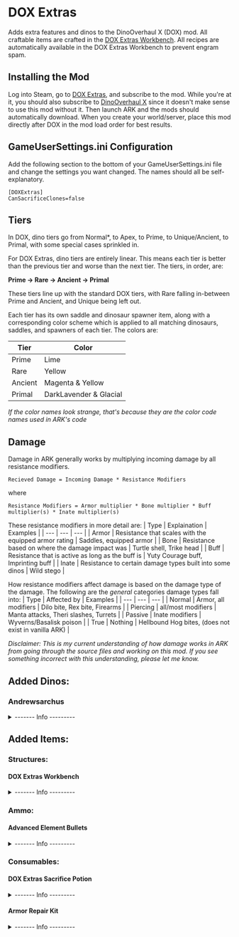 # DOX Extras
Adds extra features and dinos to the DinoOverhaul X (DOX) mod. All craftable items are crafted in the [DOX Extras Workbench](https://github.com/Daniel0Widing/DOXExtras#dox-extras-workbench). All recipes are automatically available in the DOX Extras Workbench to prevent engram spam.

## Installing the Mod
Log into Steam, go to [DOX Extras](https://steamcommunity.com/sharedfiles/filedetails/?id=2927749831), and subscribe to the mod. While you're at it, you should also subscribe to [DinoOverhaul X](https://steamcommunity.com/sharedfiles/filedetails/?id=710880648) since it doesn't make sense to use this mod without it. Then launch ARK and the mods should automatically download. When you create your world/server, place this mod directly after DOX in the mod load order for best results.

## GameUserSettings.ini Configuration
Add the following section to the bottom of your GameUserSettings.ini file and change the settings you want changed. The names should all be self-explanatory.

```
[DOXExtras]
CanSacrificeClones=false
```

## Tiers
In DOX, dino tiers go from Normal\*, to Apex, to Prime, to Unique/Ancient, to Primal, with some special cases sprinkled in.

For DOX Extras, dino tiers are entirely linear. This means each tier is better than the previous tier and worse than the next tier. The tiers, in order, are:

**Prime -> Rare -> Ancient -> Primal**

These tiers line up with the standard DOX tiers, with Rare falling in-between Prime and Ancient, and Unique being left out.

Each tier has its own saddle and dinosaur spawner item, along with a corresponding color scheme which is applied to all matching dinosaurs, saddles, and spawners of each tier. The colors are:

| Tier | Color |
| --- | --- |
| Prime | Lime |
| Rare | Yellow |
| Ancient | Magenta & Yellow |
| Primal | DarkLavender & Glacial |

_If the color names look strange, that's because they are the color code names used in ARK's code_

## Damage
Damage in ARK generally works by multiplying incoming damage by all resistance modifiers.
```
Recieved Damage = Incoming Damage * Resistance Modifiers
```
where
```
Resistance Modifiers = Armor multiplier * Bone multiplier * Buff multiplier(s) * Inate multiplier(s)
```
These resistance modifiers in more detail are:
| Type | Explaination | Examples |
| --- | --- | --- |
| Armor | Resistance that scales with the equipped armor rating | Saddles, equipped armor |
| Bone | Resistance based on where the damage impact was | Turtle shell, Trike head |
| Buff | Resistance that is active as long as the buff is | Yuty Courage buff, Imprinting buff |
| Inate | Resistance to certain damage types built into some dinos | Wild stego |

How resistance modifiers affect damage is based on the damage type of the damage. The following are the _general_ categories damage types fall into:
| Type | Affected by | Examples |
| --- | --- | --- |
| Normal | Armor, all modifiers | Dilo bite, Rex bite, Firearms |
| Piercing | all/most modifiers | Manta attacks, Theri slashes, Turrets |
| Passive | Inate modifiers | Wyverns/Basalisk poison |
| True | Nothing | Hellbound Hog bites, (does not exist in vanilla ARK) |

_Disclaimer: This is my current understanding of how damage works in ARK from going through the source files and working on this mod. If you see something incorrect with this understanding, please let me know._

## Added Dinos:
### Andrewsarchus
<details><summary>------- Info ---------</summary>
	
The upgraded Andrewsarchus focuses on **Health** and **Minigun Damage**. Its regular attacks are lack luster compared to other upgraded dinosaurs, so its best place is either far away firing with its minigun, or upclose soaking up hits. All saddles for upgraded Andrewsarchuses use [Advanced Element Bullets](https://github.com/Daniel0Widing/DOXExtras#advanced-element-bullets).

**Prime:**
| Stat | Data |
| --- | --- |
| Base Health | 800 |
| Base Stamina | 400 |
| Base Torpor | 800 |
| Base Melee Damage Bonus | 1.5 |
| Base Speed Multiplier Bonus | 0.5 |
| Scale | 1.1 |
| Speed Boosts | 6 |
| Minigun Damage | 333 |
| Minigun Range | 25000 |
| Minigun Fire Interval | 0.1 |
| Saddle Armor | 150 |

\+ Minigun Deals Piercing Damage
	
\+ Fall Damage Reduced by 75%
	
\+ Provides Insulation to Rider
	
**Rare:**
| Stat | Data |
| --- | --- |
| Base Health | 1200 |
| Base Stamina | 500 |
| Base Torpor | 1600 |
| Base Melee Damage Bonus | 2.5 |
| Base Speed Multiplier Bonus | 0.75 |
| Scale | 1.15 |
| Speed Boosts | 8 |
| Minigun Damage | 420 |
| Minigun Range | 27500 |
| Minigun Fire Interval | 0.08 |
| Saddle Armor | 200 |

\+ Minigun Slow Effect

**Ancient:**
| Stat | Data |
| --- | --- |
| Base Health | 1800 |
| Base Stamina | 625 |
| Base Torpor | 3200 |
| Base Melee Damage Bonus | 4.5 |
| Base Speed Multiplier Bonus | 1.0 |
| Scale | 1.2 |
| Speed Boosts | 10 |
| Minigun Projectile Damage | 250 direct, 250 AOE |
| Minigun Projectile AOE Radius | 300 |
| Minigun Range | 30000 |
| Minigun Fire Interval | 0.075 |
| Saddle Armor | 250 |

\+ Minigun Deals Passive Damage

\+ Minigun Torpor

\+ Minigun AoE

\+ Fall Damage Immunity

\+ **Hog Hiatus** Buff:
```
When the Andrewsarchus's health drops dangerously low (15%), it prepares to flee: 
- All active buffs are cleared and no new buffs can be applied for the duration (30 sec). 
- All speed boosts are recharged.
- Stamina becomes infinite.
- Speed (+150%) and damage reduction (+95%) increase, but attack damage sharply decreases (-95%).
- Heals 25% of max HP over duration
After the buff runs out, the Andrewsarchus cannot activate the buff again until it recovers (15 min).
```
	
**Primal:**
| Stat | Data |
| --- | --- |
| Base Health | 2700 |
| Base Stamina | 781.25 |
| Base Torpor | 6400 |
| Base Melee Damage Bonus | 8 |
| Base Speed Multiplier Bonus | 1.25 |
| Scale | 1.25 |
| Speed Boosts | 12 |
| Minigun Projectile Damage | 666 AOE |
| Minigun Projectile AOE Radius | 600 |
| Minigun Range | 35000 |
| Minigun Fire Interval | 0.05 |
| Saddle Armor | 350 |

\+ Minigun Stacking & Slowing Bleed Effect

\+ **Halcyon Hog** Buff replaces **Hog Hiatus** Buff:
```
When the Andrewsarchus's health drops dangerously low (15%), it enters a serene state, strengthening its mind and body and emboldening its allies: 
- All active buffs are cleared and no new buffs can be applied for the duration (45 sec). 
- All speed boosts are recharged.
- Stamina becomes infinite.
- Speed (+50%) increases slightly. 
- Heals 33% of max HP instantly
- Damage reduction (+97.5%) and melee damage (+150%) greatly increase.
- Main melee attack inflicts true damage in a larger area (+200%) with more knockback (+200%).
- AOE Healing buff (+5000 HP/s) to all nearby friendlies (and self) for duration 
After the buff runs out, the Andrewsarchus cannot activate the buff again until it recovers (30 min).
```
	
\+ **Hellbound Hog** Ability:
```
When the Andrewsarchus reaches death's door, it takes its final stand before crossing the threshold:
- All active buffs are cleared and no new buffs can be applied.
- All speed boosts are recharged.
- Stamina becomes infinite.
- Speed (+100%) greatly increases.
- Melee damage (+500%) massively increases
- Main attack deals true damage within a massive range (+300%) and a powerful DOT
- Becomes immune to all damage.
- Cannot be cryopoded during this state.
After this state runs out (60 sec), the Andrewsarchus's body turns to fire and plumets into hell, leaving behind a gravestone with its items where it hits the ground. (｀д´)ゝ 🫡
```

<details><summary>---- Spawn Codes: ------</summary>

**Prime:**
```
cheat spawndino "Blueprint'/Game/Mods/DOXExtras/Dinos/Prime/Andrewsarchus/Andrewsarchus_Prime_Character_BP.Andrewsarchus_Prime_Character_BP'" 10 0 0 1269
```
```
cheat giveitem "Blueprint'/Game/Mods/DOXExtras/Dinos/Prime/Andrewsarchus/Spawner/PrimalItem_DinoSpawner_Andrewsarchus_Prime.PrimalItem_DinoSpawner_Andrewsarchus_Prime'" 1 0 false
```
```
cheat giveitem "Blueprint'/Game/Mods/DOXExtras/Dinos/Prime/Andrewsarchus/Saddle/PrimalItemArmor_AndrewsarchusPrimeSaddle.PrimalItemArmor_AndrewsarchusPrimeSaddle'" 1 0 false
```
**Rare:**
```
cheat spawndino "Blueprint'/Game/Mods/DOXExtras/Dinos/Rare/Andrewsarchus/Andrewsarchus_Rare_Character_BP.Andrewsarchus_Rare_Character_BP'" 10 0 0 1269
```
```
cheat giveitem "Blueprint'/Game/Mods/DOXExtras/Dinos/Rare/Andrewsarchus/Spawner/PrimalItem_DinoSpawner_Andrewsarchus_Rare.PrimalItem_DinoSpawner_Andrewsarchus_Rare'" 1 0 false
```
```	
cheat giveitem "Blueprint'/Game/Mods/DOXExtras/Dinos/Rare/Andrewsarchus/Saddle/PrimalItemArmor_AndrewsarchusRareSaddle.PrimalItemArmor_AndrewsarchusRareSaddle'" 1 0 false
```
**Ancient:**
```
cheat spawndino "Blueprint'/Game/Mods/DOXExtras/Dinos/Ancient/Andrewsarchus/Andrewsarchus_Ancient_Character_BP.Andrewsarchus_Ancient_Character_BP'" 10 0 0 1269
```
```
cheat giveitem "Blueprint'/Game/Mods/DOXExtras/Dinos/Ancient/Andrewsarchus/Spawner/PrimalItem_DinoSpawner_Andrewsarchus_Ancient.PrimalItem_DinoSpawner_Andrewsarchus_Ancient'" 1 0 false
```
```
cheat giveitem "Blueprint'/Game/Mods/DOXExtras/Dinos/Ancient/Andrewsarchus/Saddle/PrimalItemArmor_AndrewsarchusAncientSaddle.PrimalItemArmor_AndrewsarchusAncientSaddle'" 1 0 false
```
**Primal:**
```
cheat spawndino "Blueprint'/Game/Mods/DOXExtras/Dinos/Primal/Andrewsarchus/Andrewsarchus_Primal_Character_BP.Andrewsarchus_Primal_Character_BP'" 10 0 0 1269
```
```
cheat giveitem "Blueprint'/Game/Mods/DOXExtras/Dinos/Primal/Andrewsarchus/Spawner/PrimalItem_DinoSpawner_Andrewsarchus_Primal.PrimalItem_DinoSpawner_Andrewsarchus_Primal'" 1 0 false
```
```
cheat giveitem "Blueprint'/Game/Mods/DOXExtras/Dinos/Primal/Andrewsarchus/Saddle/PrimalItemArmor_AndrewsarchusPrimalSaddle.PrimalItemArmor_AndrewsarchusPrimalSaddle'" 1 0 false
```
</details>
</details>

## Added Items:
### Structures:
#### DOX Extras Workbench
<details><summary>------- Info ---------</summary>
	
Used to craft all items from DOX Extras. Engram can be unlocked at level 100.
```
cheat giveitem "Blueprint'/Game/Mods/DOXExtras/Structures/DOXExtrasWorkbench/PrimalItemStructure_DOXExtrasWorkbench.PrimalItemStructure_DOXExtrasWorkbench'" 1 0 false
```
</details>

### Ammo:
#### Advanced Element Bullets
<details><summary>------- Info ---------</summary>
	
An advanced bullet that uses element instead of gunpowder. 

**Each craft gives 100 bullets by default.**
```
cheat giveitem "Blueprint'/Game/Mods/DOXExtras/Items/Ammo/AdvancedElementBullet/PrimalItemAmmo_AdvancedElementBullet.PrimalItemAmmo_AdvancedElementBullet'" 1000 0 false
```
</details>


### Consumables:
#### DOX Extras Sacrifice Potion
<details><summary>------- Info ---------</summary>
	
Serves the same role as DOX Sacrifice Elixir, with a few tweaks:
- Only works on DOX Extras dinos
- Force feed to dinos to sacrifice them
- Gives back 1 Prime Heart, or however many Prime Hearts were used to craft the spawner for the sacrificed dinos
- Does not work on cloned dinosaurs (can be enabled in config)

Crafted from DOX Sacrifice Elixir.
```
cheat giveitem "Blueprint'/Game/Mods/DOXExtras/Items/Consumable/DOXExtrasSacrificePotion/PrimalItemConsumable_DOXExtrasSacrificePotion.PrimalItemConsumable_DOXExtrasSacrificePotion'" 100 0 false
```
</details>

#### Armor Repair Kit
<details><summary>------- Info ---------</summary>
	
Instantly repairs an armor piece equipped or in your inventory when used, but consumes the kit on use and only works in player inventories.
```
cheat giveitem "Blueprint'/Game/Mods/DOXExtras/Items/Consumable/ArmorRepairKit/PrimalItemConsumable_ArmorRepairKit.PrimalItemConsumable_ArmorRepairKit'" 40 0 false
```
</details>
